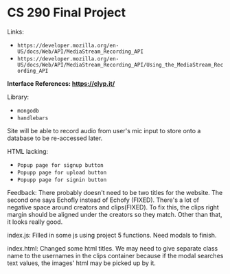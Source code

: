 # CS 290 Final Project

Links:
*  `https://developer.mozilla.org/en-US/docs/Web/API/MediaStream_Recording_API`
*  `https://developer.mozilla.org/en-US/docs/Web/API/MediaStream_Recording_API/Using_the_MediaStream_Recording_API`



**Interface References: https://clyp.it/**

Library:    
*  `mongodb`
* `handlebars`

Site will be able to record audio from user's mic input to store onto a database to be re-accessed later.


HTML lacking:

*  `Popup page for signup button`
*  `Popupp page for upload button`
*  `Popupp page for signin button`

Feedback:
There probably doesn't need to be two titles for the website.  The second one says Echofly instead of Echofy (FIXED).  There's a lot of negative space around creators and clips(FIXED). To fix this, the clips right margin should be aligned under the creators so they match.  Other than that, it looks really good.

index.js:
Filled in some js using project 5 functions.  Need modals to finish.

index.html:
Changed some html titles.  We may need to give separate class name to the usernames in the clips container because if the modal searches text values, the images' html may be picked up by it.  
